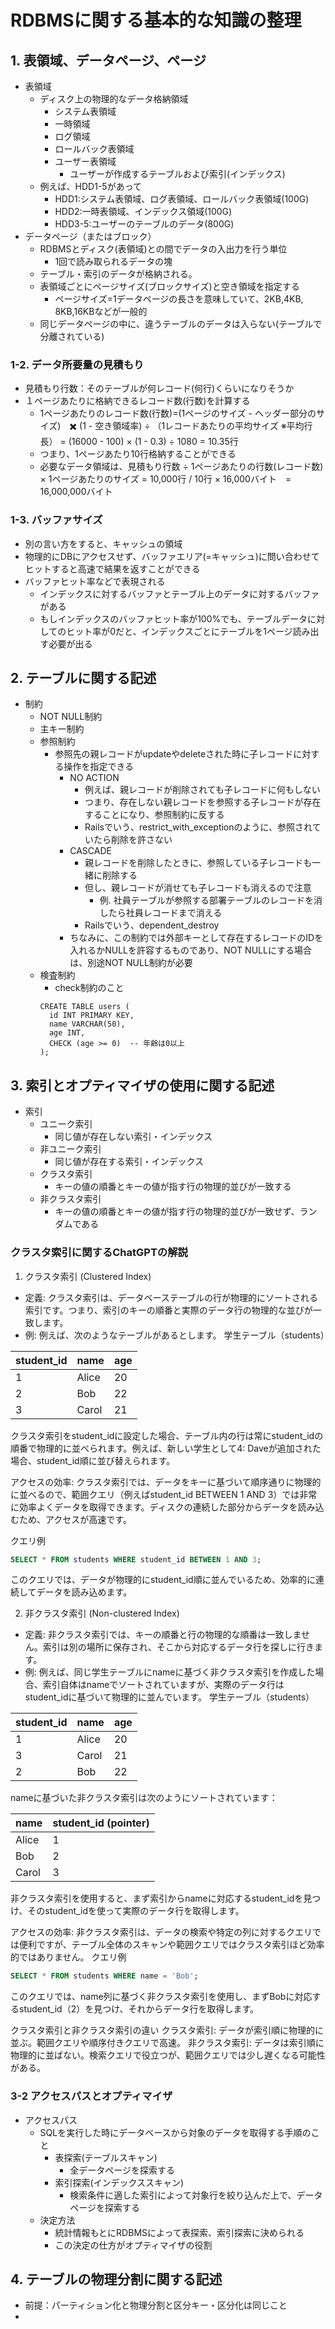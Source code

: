 # RDBMSに関する基本的な知識の整理

## 1. 表領域、データページ、ページ
- 表領域
  - ディスク上の物理的なデータ格納領域
    - システム表領域
    - 一時領域
    - ログ領域
    - ロールバック表領域
    - ユーザー表領域
      - ユーザーが作成するテーブルおよび索引(インデックス)
  - 例えば、HDD1-5があって
    - HDD1:システム表領域、ログ表領域、ロールバック表領域(100G)
    - HDD2:一時表領域、インデックス領域(100G)
    - HDD3-5:ユーザーのテーブルのデータ(800G)
- データページ（またはブロック）
  - RDBMSとディスク(表領域)との間でデータの入出力を行う単位
    - 1回で読み取られるデータの塊
  - テーブル・索引のデータが格納される。
  - 表領域ごとにページサイズ(ブロックサイズ)と空き領域を指定する
    - ページサイズ=1データページの長さを意味していて、2KB,4KB, 8KB,16KBなどが一般的
  - 同じデータページの中に、違うテーブルのデータは入らない(テーブルで分離されている)

### 1-2. データ所要量の見積もり
- 見積もり行数：そのテーブルが何レコード(何行)くらいになりそうか
- １ページあたりに格納できるレコード数(行数)を計算する
  - 1ページあたりのレコード数(行数)=(1ページのサイズ - ヘッダー部分のサイズ)　✖️ (1 - 空き領域率) ÷ （1レコードあたりの平均サイズ ※平均行長） = (16000 - 100) × (1 - 0.3) ÷ 1080 = 10.35行
  - つまり、1ページあたり10行格納することができる
  - 必要なデータ領域は、見積もり行数 ÷ 1ページあたりの行数(レコード数) × 1ページあたりのサイズ = 10,000行 / 10行 × 16,000バイト　= 16,000,000バイト

### 1-3. バッファサイズ
- 別の言い方をすると、キャッシュの領域
- 物理的にDBにアクセスせず、バッファエリア(=キャッシュ)に問い合わせてヒットすると高速で結果を返すことができる
- バッファヒット率などで表現される
  - インデックスに対するバッファとテーブル上のデータに対するバッファがある
  - もしインデックスのバッファヒット率が100%でも、テーブルデータに対してのヒット率が0だと、インデックスごとにテーブルを1ページ読み出す必要が出る

## 2. テーブルに関する記述
- 制約
  - NOT NULL制約
  - 主キー制約
  - 参照制約
    - 参照先の親レコードがupdateやdeleteされた時に子レコードに対する操作を指定できる
      - NO ACTION
        - 例えば、親レコードが削除されても子レコードに何もしない
        - つまり、存在しない親レコードを参照する子レコードが存在することになり、参照制約に反する
        - Railsでいう、restrict_with_exceptionのように、参照されていたら削除を許さない
      - CASCADE
        - 親レコードを削除したときに、参照している子レコードも一緒に削除する
        - 但し、親レコードが消せても子レコードも消えるので注意
          - 例. 社員テーブルが参照する部署テーブルのレコードを消したら社員レコードまで消える
        - Railsでいう、dependent_destroy
      - ちなみに、この制約では外部キーとして存在するレコードのIDを入れるかNULLを許容するものであり、NOT NULLにする場合は、別途NOT NULL制約が必要
  - 検査制約
    - check制約のこと
    ```
    CREATE TABLE users (
      id INT PRIMARY KEY,
      name VARCHAR(50),
      age INT,
      CHECK (age >= 0)  -- 年齢は0以上
    );
    ```

## 3. 索引とオプティマイザの使用に関する記述
- 索引
  - ユニーク索引
    - 同じ値が存在しない索引・インデックス
  - 非ユニーク索引
    - 同じ値が存在する索引・インデックス
  - クラスタ索引
    - キーの値の順番とキーの値が指す行の物理的並びが一致する
  - 非クラスタ索引
    - キーの値の順番とキーの値が指す行の物理的並びが一致せず、ランダムである

### クラスタ索引に関するChatGPTの解説

1. クラスタ索引 (Clustered Index)
- 定義: クラスタ索引は、データベーステーブルの行が物理的にソートされる索引です。つまり、索引のキーの順番と実際のデータ行の物理的な並びが一致します。
- 例: 例えば、次のようなテーブルがあるとします。
学生テーブル（students）

|student_id|name|age|
|-|-|-|
|1|Alice|20|
|2|Bob|22|
|3|Carol|21|

クラスタ索引をstudent_idに設定した場合、テーブル内の行は常にstudent_idの順番で物理的に並べられます。例えば、新しい学生として4: Daveが追加された場合、student_id順に並び替えられます。

アクセスの効率: クラスタ索引では、データをキーに基づいて順序通りに物理的に並べるので、範囲クエリ（例えばstudent_id BETWEEN 1 AND 3）では非常に効率よくデータを取得できます。ディスクの連続した部分からデータを読み込むため、アクセスが高速です。

クエリ例
```sql
SELECT * FROM students WHERE student_id BETWEEN 1 AND 3;
```
このクエリでは、データが物理的にstudent_id順に並んでいるため、効率的に連続してデータを読み込めます。

2. 非クラスタ索引 (Non-clustered Index)
- 定義: 非クラスタ索引では、キーの順番と行の物理的な順番は一致しません。索引は別の場所に保存され、そこから対応するデータ行を探しに行きます。
- 例: 例えば、同じ学生テーブルにnameに基づく非クラスタ索引を作成した場合、索引自体はnameでソートされていますが、実際のデータ行はstudent_idに基づいて物理的に並んでいます。
学生テーブル（students）

|student_id|name|age|
|-|-|-|
|1|Alice|20|
|3|Carol|21|
|2|Bob|22|

nameに基づいた非クラスタ索引は次のようにソートされています：

|name|student_id (pointer)|
|-|-|
|Alice|1|
|Bob|2|
|Carol|3|

非クラスタ索引を使用すると、まず索引からnameに対応するstudent_idを見つけ、そのstudent_idを使って実際のデータ行を取得します。

アクセスの効率: 非クラスタ索引は、データの検索や特定の列に対するクエリでは便利ですが、テーブル全体のスキャンや範囲クエリではクラスタ索引ほど効率的ではありません。
クエリ例
```sql
SELECT * FROM students WHERE name = 'Bob';
```

このクエリでは、name列に基づく非クラスタ索引を使用し、まずBobに対応するstudent_id（2）を見つけ、それからデータ行を取得します。

クラスタ索引と非クラスタ索引の違い
クラスタ索引: データが索引順に物理的に並ぶ。範囲クエリや順序付きクエリで高速。
非クラスタ索引: データは索引順に物理的に並ばない。検索クエリで役立つが、範囲クエリでは少し遅くなる可能性がある。

### 3-2 アクセスパスとオプティマイザ
- アクセスパス
  - SQLを実行した時にデータベースから対象のデータを取得する手順のこと
    - 表探索(テーブルスキャン)
      - 全データページを探索する
    - 索引探索(インデックススキャン)
      - 検索条件に適した索引によって対象行を絞り込んだ上で、データページを探索する
  - 決定方法
    - 統計情報もとにRDBMSによって表探索、索引探索に決められる
    - この決定の仕方がオプティマイザの役割

## 4. テーブルの物理分割に関する記述
- 前提：パーティション化と物理分割と区分キー・区分化は同じこと
- 